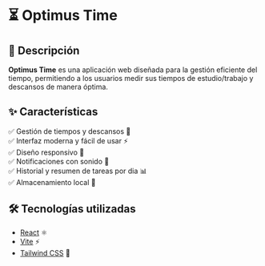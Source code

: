 # ⏳ Optimus Time

## 📌 Descripción

**Optimus Time** es una aplicación web diseñada para la gestión eficiente del tiempo, permitiendo a los usuarios medir sus tiempos de estudio/trabajo y descansos de manera óptima.

## ✨ Características

✅ Gestión de tiempos y descansos 📅  
✅ Interfaz moderna y fácil de usar ⚡  
✅ Diseño responsivo  🎨  
✅ Notificaciones con sonido 🔔  
✅ Historial y resumen de tareas por dia 📊  
✅ Almacenamiento local 💾  

## 🛠️ Tecnologías utilizadas

- [React](https://reactjs.org/) ⚛️
- [Vite](https://vitejs.dev/) ⚡
- [Tailwind CSS](https://tailwindcss.com/) 🎨
